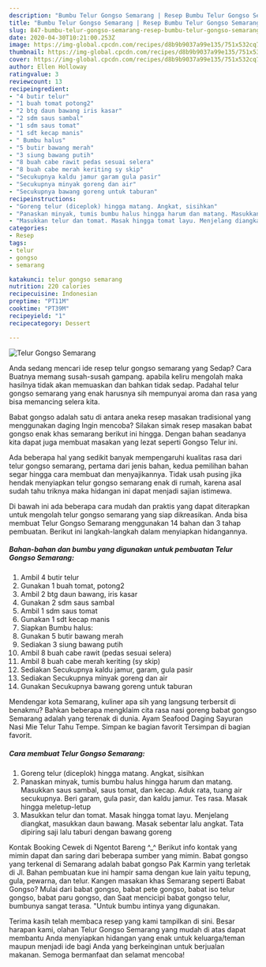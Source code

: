 ```yaml
---
description: "Bumbu Telur Gongso Semarang | Resep Bumbu Telur Gongso Semarang Yang Bikin Ngiler"
title: "Bumbu Telur Gongso Semarang | Resep Bumbu Telur Gongso Semarang Yang Bikin Ngiler"
slug: 847-bumbu-telur-gongso-semarang-resep-bumbu-telur-gongso-semarang-yang-bikin-ngiler
date: 2020-04-30T10:21:00.253Z
image: https://img-global.cpcdn.com/recipes/d8b9b9037a99e135/751x532cq70/telur-gongso-semarang-foto-resep-utama.jpg
thumbnail: https://img-global.cpcdn.com/recipes/d8b9b9037a99e135/751x532cq70/telur-gongso-semarang-foto-resep-utama.jpg
cover: https://img-global.cpcdn.com/recipes/d8b9b9037a99e135/751x532cq70/telur-gongso-semarang-foto-resep-utama.jpg
author: Ellen Holloway
ratingvalue: 3
reviewcount: 13
recipeingredient:
- "4 butir telur"
- "1 buah tomat potong2"
- "2 btg daun bawang iris kasar"
- "2 sdm saus sambal"
- "1 sdm saus tomat"
- "1 sdt kecap manis"
- " Bumbu halus"
- "5 butir bawang merah"
- "3 siung bawang putih"
- "8 buah cabe rawit pedas sesuai selera"
- "8 buah cabe merah keriting sy skip"
- "Secukupnya kaldu jamur garam gula pasir"
- "Secukupnya minyak goreng dan air"
- "Secukupnya bawang goreng untuk taburan"
recipeinstructions:
- "Goreng telur (diceplok) hingga matang. Angkat, sisihkan"
- "Panaskan minyak, tumis bumbu halus hingga harum dan matang. Masukkan saus sambal, saus tomat, dan kecap. Aduk rata, tuang air secukupnya. Beri garam, gula pasir, dan kaldu jamur. Tes rasa. Masak hingga meletup-letup"
- "Masukkan telur dan tomat. Masak hingga tomat layu. Menjelang diangkat, masukkan daun bawang. Masak sebentar lalu angkat. Tata dipiring saji lalu taburi dengan bawang goreng"
categories:
- Resep
tags:
- telur
- gongso
- semarang

katakunci: telur gongso semarang 
nutrition: 220 calories
recipecuisine: Indonesian
preptime: "PT11M"
cooktime: "PT39M"
recipeyield: "1"
recipecategory: Dessert

---
```



![Telur Gongso Semarang](https://img-global.cpcdn.com/recipes/d8b9b9037a99e135/751x532cq70/telur-gongso-semarang-foto-resep-utama.jpg)

Anda sedang mencari ide resep telur gongso semarang yang Sedap? Cara Buatnya memang susah-susah gampang. apabila keliru mengolah maka hasilnya tidak akan memuaskan dan bahkan tidak sedap. Padahal telur gongso semarang yang enak harusnya sih mempunyai aroma dan rasa yang bisa memancing selera kita.

Babat gongso adalah satu di antara aneka resep masakan tradisional yang menggunakan daging Ingin mencoba? Silakan simak resep masakan babat gongso enak khas semarang berikut ini hingga. Dengan bahan seadanya kita dapat juga membuat masakan yang lezat seperti Gongso Telur ini.

Ada beberapa hal yang sedikit banyak mempengaruhi kualitas rasa dari telur gongso semarang, pertama dari jenis bahan, kedua pemilihan bahan segar hingga cara membuat dan menyajikannya. Tidak usah pusing jika hendak menyiapkan telur gongso semarang enak di rumah, karena asal sudah tahu triknya maka hidangan ini dapat menjadi sajian istimewa.


Di bawah ini ada beberapa cara mudah dan praktis yang dapat diterapkan untuk mengolah telur gongso semarang yang siap dikreasikan. Anda bisa membuat Telur Gongso Semarang menggunakan 14 bahan dan 3 tahap pembuatan. Berikut ini langkah-langkah dalam menyiapkan hidangannya.

<!--inarticleads1-->

##### Bahan-bahan dan bumbu yang digunakan untuk pembuatan Telur Gongso Semarang:

1. Ambil 4 butir telur
1. Gunakan 1 buah tomat, potong2
1. Ambil 2 btg daun bawang, iris kasar
1. Gunakan 2 sdm saus sambal
1. Ambil 1 sdm saus tomat
1. Gunakan 1 sdt kecap manis
1. Siapkan  Bumbu halus:
1. Gunakan 5 butir bawang merah
1. Sediakan 3 siung bawang putih
1. Ambil 8 buah cabe rawit (pedas sesuai selera)
1. Ambil 8 buah cabe merah keriting (sy skip)
1. Sediakan Secukupnya kaldu jamur, garam, gula pasir
1. Sediakan Secukupnya minyak goreng dan air
1. Gunakan Secukupnya bawang goreng untuk taburan


Mendengar kota Semarang, kuliner apa sih yang langsung terbersit di benakmu? Bahkan beberapa mengklaim cita rasa nasi goreng babat gongso Semarang adalah yang terenak di dunia. Ayam Seafood Daging Sayuran Nasi Mie Telur Tahu Tempe. Simpan ke bagian favorit Tersimpan di bagian favorit. 

<!--inarticleads2-->

##### Cara membuat Telur Gongso Semarang:

1. Goreng telur (diceplok) hingga matang. Angkat, sisihkan
1. Panaskan minyak, tumis bumbu halus hingga harum dan matang. Masukkan saus sambal, saus tomat, dan kecap. Aduk rata, tuang air secukupnya. Beri garam, gula pasir, dan kaldu jamur. Tes rasa. Masak hingga meletup-letup
1. Masukkan telur dan tomat. Masak hingga tomat layu. Menjelang diangkat, masukkan daun bawang. Masak sebentar lalu angkat. Tata dipiring saji lalu taburi dengan bawang goreng


Kontak Booking Cewek di Ngentot Bareng ^_^ Berikut info kontak yang mimin dapat dan saring dari beberapa sumber yang mimin. Babat gongso yang terkenal di Semarang adalah babat gongso Pak Karmin yang terletak di Jl. Bahan pembuatan kue ini hampir sama dengan kue lain yaitu tepung, gula, pewarna, dan telur. Kangen masakan khas Semarang seperti Babat Gongso? Mulai dari babat gongso, babat pete gongso, babat iso telur gongso, babat paru gongso, dan Saat mencicipi babat gongso telur, bumbunya sangat terasa. &#34;Untuk bumbu intinya yang digunakan. 

Terima kasih telah membaca resep yang kami tampilkan di sini. Besar harapan kami, olahan Telur Gongso Semarang yang mudah di atas dapat membantu Anda menyiapkan hidangan yang enak untuk keluarga/teman maupun menjadi ide bagi Anda yang berkeinginan untuk berjualan makanan. Semoga bermanfaat dan selamat mencoba!
